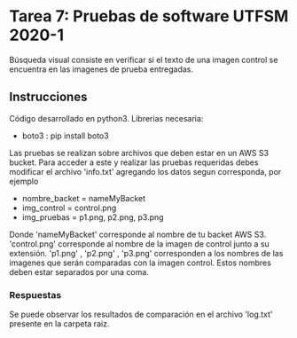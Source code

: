 # Tarea 7: Pruebas de software UTFSM 2020-1
Búsqueda visual consiste en verificar si el texto de una imagen control se encuentra en las imagenes de prueba entregadas.

## Instrucciones
Código desarrollado en python3.
Librerias necesaria: 
- boto3 : pip install boto3

Las pruebas se realizan sobre archivos que deben estar en un AWS S3 bucket.
Para acceder a este y realizar las pruebas requeridas debes modificar el archivo 'info.txt' agregando los datos segun corresponda, por ejemplo

- nombre_backet = nameMyBacket
- img_control = control.png
- img_pruebas = p1.png, p2.png, p3.png

Donde 'nameMyBacket' corresponde al nombre de tu backet AWS S3.
'control.png' corresponde al nombre de la imagen de control junto a su extensión.
'p1.png' , 'p2.png' , 'p3.png' corresponden a los nombres de las imagenes que serán comparadas con la imagen control. Estos nombres deben estar separados por una coma.

### Respuestas
Se puede observar los resultados de comparación en el archivo 'log.txt' presente en la carpeta raiz.
